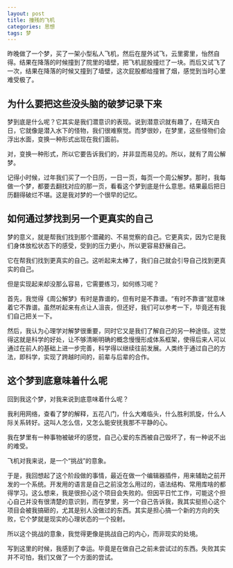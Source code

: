 ```yaml
---
layout: post
title: 撞残的飞机
categories: 思想
tags: 梦
---
```


昨晚做了一个梦，买了一架小型私人飞机，然后在屋外试飞，云里雾里，怡然自得。结果在降落的时候撞到了院里的墙壁，把飞机屁股撞烂了一块。而后又试飞了一次，结果在降落的时候又撞到了墙壁，这次屁股都给撞冒了烟，感觉到当时心里难受极了。

## 为什么要把这些没头脑的破梦记录下来

梦到底是什么呢？它其实是我们潜意识的表现。说到潜意识就有趣了，在晴天白日，它就像是潜入水下的怪物，我们很难察觉。而梦很妙，在梦里，这些怪物们会浮出水面，变换一种形式出现在我们面前。

对，变换一种形式，所以它要告诉我们的，并非显而易见的。所以，就有了周公解梦。

记得小时候，过年我们买了一个日历，一日一页，每页一个周公解梦。那时，我每做一个梦，都要去翻找对应的那一页，看看这个梦到底是什么意思。结果最后把日历翻得破烂不堪。这是我对梦的一个很早的记忆。

## 如何通过梦找到另一个更真实的自己

梦的意义，就是帮我们找到那个潜藏的、不易觉察的自己。它更真实，因为它是我们身体放松状态下的感受，受到的压力更小，所以更容易舒展自己。

它在帮我们找到更真实的自己。这听起来太棒了，我们自己就会引导自己找到更真实的自己。

但是实现起来却没那么容易，它需要练习，如何练习呢？

首先，我觉得《周公解梦》有时是靠谱的，但有时是不靠谱。“有时不靠谱”就意味着它不靠谱。虽然听起来有点让人沮丧，但还好，我们可以参考一下，毕竟还有我们自己把关一下。

然后，我认为心理学对解梦很重要，同时它又是我们了解自己的另一种途径。这觉得这就是科学的好处，让不够清晰明确的概念慢慢形成体系框架，使得后来人可以通过在前人的基础上进一步完善，科学得以继续往前发展。人类终于通过自己的方法，即科学，实现了跨越时间的，前辈与后辈的合作。

## 这个梦到底意味着什么呢

回到我这个梦，对我来说到底意味着什么呢？

我利用网络，查看了梦的解释，五花八门，什么大难临头，什么胜利凯旋，什么人际关系转好。这叫人怎么信，又怎么能安抚我那不平静的心。

我在梦里有一种事物被破坏的感觉，自己心爱的东西被自己毁坏了，有一种说不出的难受。

飞机对我来说，是一个“挑战”的意象。

于是，我回想起了这个阶段做的事情，最近在做一个编辑器插件，用来辅助之前开发的一个系统。开发用的语言是自己之前没怎么用过的，语法结构、常用库啥的都得学习。这么想来，我是很担心这个项目会失败的。但因平日忙工作，可能这个担心自己并没有很清楚的意识到，而在梦里，另一个自己告诉我，我其实挺担心这个项目会被我搞砸的，尤其是别人没做过的东西。其实是担心搞一个新的方向的失败，它个梦就是现实的心理状态的一个投射。

所以这个挑战的意象，我觉得更像是挑战自己的内心，而非现实的处境。

写到这里的时候，我感到了幸运。毕竟是在做自己之前未尝试过的东西。失败其实并不可怕，我们又做了一个方面的尝试。
